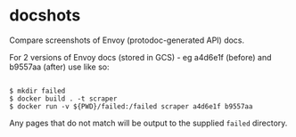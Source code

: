 # docshots

Compare screenshots of Envoy (protodoc-generated API) docs.

For 2 versions of Envoy docs (stored in GCS) - eg a4d6e1f (before) and b9557aa (after) use like so:

```console

$ mkdir failed
$ docker build . -t scraper
$ docker run -v ${PWD}/failed:/failed scraper a4d6e1f b9557aa
```

Any pages that do not match will be output to the supplied `failed` directory.
